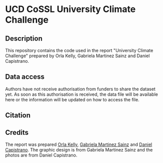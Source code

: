 # UCD CoSSL University Climate Challenge

## Description
This repository contains the code used in the report "University Climate Challenge"
prepared by Orla Kelly, Gabriela Martinez Sainz and Daniel Capistrano.

## Data access
Authors have not receive authorisation from funders to share the dataset yet.
As soon as this authorisation is received, the data file will be available here or
the information will be updated on how to access the file.

## Citation


## Credits
The report was prepared [Orla Kelly](https://people.ucd.ie/orla.kelly1), [Gabriela 
Martinez Sainz](https://people.ucd.ie/gabriela.martinezsainz) and 
[Daniel Capistrano](https://www.danielcapistrano.com).
The graphic design is from Gabriela Martinez Sainz and the photos are from
Daniel Capistrano. 

